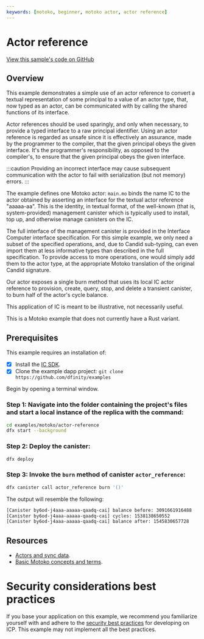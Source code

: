 ```yaml
---
keywords: [motoko, beginner, motoko actor, actor reference]
---
```


# Actor reference

[View this sample's code on GitHub](https://github.com/dfinity/examples/tree/master/motoko/actor_reference)

## Overview

This example demonstrates a simple use of an actor reference to convert a textual representation of some principal to a value of an actor type, that, now typed as an actor, can be communicated with by calling the shared functions of its interface.

Actor references should be used sparingly, and only when necessary, to provide a typed interface to a raw principal identifier. Using an actor reference is regarded as unsafe since it is effectively an assurance, made by the programmer to the compiler, that the given principal obeys the given interface. It's the programmer's responsibility, as opposed to the compiler's, to ensure that the given principal obeys the given interface.

:::caution
Providing an incorrect interface may cause subsequent communication with the actor to fail with serialization (but not memory) errors.
:::

The example defines one Motoko actor: `main.mo` binds the name IC to the actor obtained by asserting an interface for the textual actor reference "aaaaa-aa". This is the identity, in textual format, of the well-known (that is, system-provided) management canister which is typically used to install, top up, and otherwise manage canisters on the IC.

The full interface of the management canister is provided in the Interface Computer interface specification. For this simple example, we only need a subset of the specified operations, and, due to Candid sub-typing, can even import them at less informative types than described in the full specification. To provide access to more operations, one would simply add them to the actor type, at the appropriate Motoko translation of the original Candid signature.

Our actor exposes a single burn method that uses its local IC actor reference to provision, create, query, stop, and delete a transient canister, to burn half of the actor's cycle balance.

This application of IC is meant to be illustrative, not necessarily useful.

This is a Motoko example that does not currently have a Rust variant. 


## Prerequisites
This example requires an installation of:

- [x] Install the [IC SDK](https://internetcomputer.org/docs/current/developer-docs/setup/install/).
- [x] Clone the example dapp project: `git clone https://github.com/dfinity/examples`

Begin by opening a terminal window.

### Step 1: Navigate into the folder containing the project's files and start a local instance of the replica with the command:

```bash
cd examples/motoko/actor-reference
dfx start --background
```

### Step 2: Deploy the canister:

```bash
dfx deploy
```

### Step 3: Invoke the `burn` method of canister `actor_reference`:

```bash
dfx canister call actor_reference burn '()'
```

The output will resemble the following:

```bash
[Canister by6od-j4aaa-aaaaa-qaadq-cai] balance before: 3091661916488
[Canister by6od-j4aaa-aaaaa-qaadq-cai] cycles: 1538138650552
[Canister by6od-j4aaa-aaaaa-qaadq-cai] balance after: 1545830657728
```

## Resources

- [Actors and sync data](https://internetcomputer.org/docs/current/motoko/main/actors-async).
- [Basic Motoko concepts and terms](https://internetcomputer.org/docs/current/motoko/main/basic-concepts).

# Security considerations best practices

If you base your application on this example, we recommend you familiarize yourself with and adhere to the [security best practices](https://internetcomputer.org/docs/current/references/security/) for developing on ICP. This example may not implement all the best practices.
